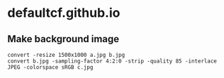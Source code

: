 # defaultcf.github.io

## Make background image

```shell
convert -resize 1500x1000 a.jpg b.jpg
convert b.jpg -sampling-factor 4:2:0 -strip -quality 85 -interlace JPEG -colorspace sRGB c.jpg
```

